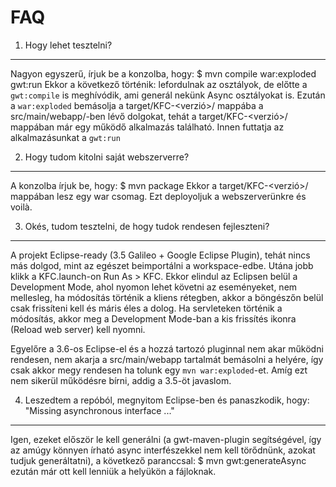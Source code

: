 FAQ
===

1. Hogy lehet tesztelni?
------------------------

  Nagyon egyszerű, írjuk be a konzolba, hogy:
    $ mvn compile war:exploded gwt:run
  Ekkor a következő történik: lefordulnak az osztályok, de előtte a `gwt:compile` is meghívódik, ami
  generál nekünk Async osztályokat is. Ezután a `war:exploded` bemásolja a target/KFC-<verzió>/
  mappába a src/main/webapp/-ben lévő dolgokat, tehát a target/KFC-<verzió>/ mappában már egy működő
  alkalmazás található. Innen futtatja az alkalmazásunkat a `gwt:run`

2. Hogy tudom kitolni saját webszerverre?
-----------------------------------------

  A konzolba írjuk be, hogy:
    $ mvn package
  Ekkor a target/KFC-<verzió>/ mappában lesz egy war csomag. Ezt deployoljuk a webszerverünkre és voilà.

3. Okés, tudom tesztelni, de hogy tudok rendesen fejleszteni?
-------------------------------------------------------------

  A projekt Eclipse-ready (3.5 Galileo + Google Eclipse Plugin), tehát nincs más dolgod, mint az egészet
  beimportálni a workspace-edbe. Utána jobb klikk a KFC.launch-on Run As > KFC. Ekkor elindul az Eclipsen
  belül a Development Mode, ahol nyomon lehet követni az eseményeket, nem mellesleg, ha módosítás történik
  a kliens rétegben, akkor a böngészőn belül csak frissíteni kell és máris éles a dolog. Ha servleteken
  történik a módosítás, akkor meg a Development Mode-ban a kis frissítés ikonra (Reload web server) kell
  nyomni.
  
  Egyelőre a 3.6-os Eclipse-el és a hozzá tartozó pluginnal nem akar működni rendesen, nem akarja a
  src/main/webapp tartalmát bemásolni a helyére, így csak akkor megy rendesen ha tolunk egy `mvn war:exploded`-et.
  Amíg ezt nem sikerül működésre bírni, addig a 3.5-öt javaslom.

4. Leszedtem a repóból, megnyitom Eclipse-ben és panaszkodik, hogy: "Missing asynchronous interface ..."
--------------------------------------------------------------------------------------------------------

  Igen, ezeket először le kell generálni (a gwt-maven-plugin segítségével, így az amúgy könnyen írható 
  async interfészekkel nem kell törődnünk, azokat tudjuk generáltatni), a következő paranccsal:
    $ mvn gwt:generateAsync
  ezután már ott kell lenniük a helyükön a fájloknak.
